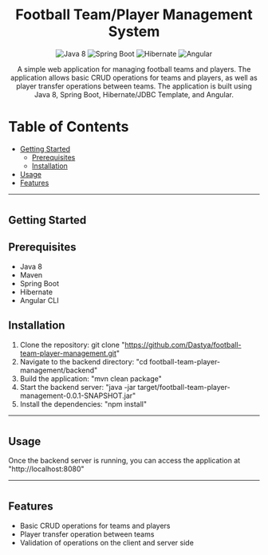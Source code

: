 <h1 align="center">Football Team/Player Management System</h1>
<p align="center">
  <img src="https://img.shields.io/badge/Java-8-blue?logo=java&style=flat-square" alt="Java 8">
  <img src="https://img.shields.io/badge/Spring%20Boot-2.5.5-brightgreen?logo=spring&style=flat-square" alt="Spring Boot">
  <img src="https://img.shields.io/badge/Hibernate-5.4.32.Final-yellow?logo=hibernate&style=flat-square" alt="Hibernate">
  <img src="https://img.shields.io/badge/Angular-12.2.0-red?logo=angular&style=flat-square" alt="Angular">
</p>
<p align="center">
A simple web application for managing football teams and players. The application allows basic CRUD operations for teams and players, as well as player transfer operations between teams. The application is built using Java 8, Spring Boot, Hibernate/JDBC Template, and Angular.
</p>

# Table of Contents
* <a href="#first">Getting Started</a>
  * <a href="#second">Prerequisites</a>
  * <a href="#third">Installation</a>
* <a href="#usage">Usage</a>
* <a href="#features">Features</a>

<hr>

# <h2 id="first">Getting Started</h2> 
## <h2 id="second">Prerequisites</h2>
* Java 8
* Maven
* Spring Boot
* Hibernate 
* Angular CLI

## <h2 id="third">Installation</h2>
1. Clone the repository: git clone "https://github.com/Dastya/football-team-player-management.git"
2. Navigate to the backend directory: "cd football-team-player-management/backend"
3. Build the application: "mvn clean package"
4. Start the backend server: "java -jar target/football-team-player-management-0.0.1-SNAPSHOT.jar"
5. Install the dependencies: "npm install"
<hr>

# <h2 id="usage">Usage</h2>
Once the backend server is running, you can access the application at "http://localhost:8080"

<hr>

# <h2 id="features">Features</h2>
* Basic CRUD operations for teams and players
* Player transfer operation between teams
* Validation of operations on the client and server side
